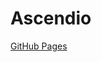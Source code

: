 # Ascendio
[GitHub Pages](/_posts/2024-07-29-Mastering-Inventory-Analysis-for-Small-Businesses-Safety-Stock,-Demand,-Planning-and-Optimization-with-Python.md)
